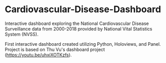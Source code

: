 # Cardiovascular-Disease-Dashboard
Interactive dashboard exploring the National Cardiovascular Disease Surveillance data from 2000-2018 provided by National Vital Statistics System (NVSS).

First interactive dashboard created utilizing Python, Holoviews, and Panel. Project is based on Thu Vu's dashboard project (https://youtu.be/uhxiXOTKzfs).
